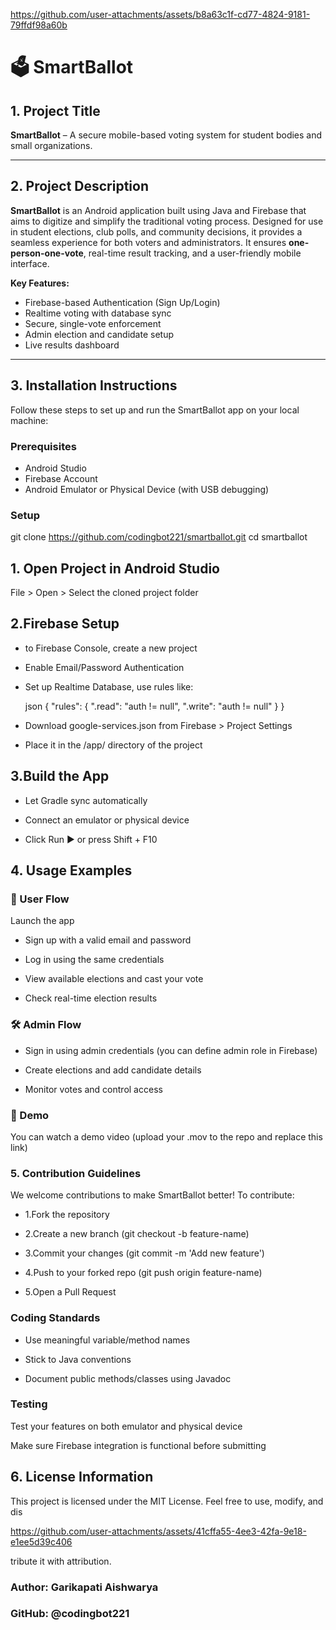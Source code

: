 

https://github.com/user-attachments/assets/b8a63c1f-cd77-4824-9181-79ffdf98a60b

# 🗳️ SmartBallot

## 1. Project Title

**SmartBallot** – A secure mobile-based voting system for student bodies and small organizations.

---

## 2. Project Description

**SmartBallot** is an Android application built using Java and Firebase that aims to digitize and simplify the traditional voting process. Designed for use in student elections, club polls, and community decisions, it provides a seamless experience for both voters and administrators. It ensures **one-person-one-vote**, real-time result tracking, and a user-friendly mobile interface.

**Key Features:**
- Firebase-based Authentication (Sign Up/Login)
- Realtime voting with database sync
- Secure, single-vote enforcement
- Admin election and candidate setup
- Live results dashboard

---

## 3. Installation Instructions

Follow these steps to set up and run the SmartBallot app on your local machine:

### Prerequisites
- Android Studio
- Firebase Account
- Android Emulator or Physical Device (with USB debugging)

### Setup
git clone https://github.com/codingbot221/smartballot.git
cd smartballot
## 1. Open Project in Android Studio

File > Open > Select the cloned project folder

## 2.Firebase Setup

- to Firebase Console, create a new project

- Enable Email/Password Authentication

- Set up Realtime Database, use rules like:

  json
 {
    "rules": {
    ".read": "auth != null",
    ".write": "auth != null"
  }
}
- Download google-services.json from Firebase > Project Settings

- Place it in the /app/ directory of the project

## 3.Build the App

- Let Gradle sync automatically

- Connect an emulator or physical device

- Click Run ▶️ or press Shift + F10

## 4. Usage Examples
### 👤 User Flow
Launch the app

- Sign up with a valid email and password

- Log in using the same credentials

- View available elections and cast your vote

- Check real-time election results

### 🛠 Admin Flow
- Sign in using admin credentials (you can define admin role in Firebase)

- Create elections and add candidate details

- Monitor votes and control access

### 🎥 Demo
You can watch a demo video (upload your .mov to the repo and replace this link)

### 5. Contribution Guidelines
We welcome contributions to make SmartBallot better! To contribute:

- 1.Fork the repository

- 2.Create a new branch (git checkout -b feature-name)

- 3.Commit your changes (git commit -m 'Add new feature')

- 4.Push to your forked repo (git push origin feature-name)

- 5.Open a Pull Request

### Coding Standards
- Use meaningful variable/method names

- Stick to Java conventions

- Document public methods/classes using Javadoc

### Testing
Test your features on both emulator and physical device

Make sure Firebase integration is functional before submitting

## 6. License Information
This project is licensed under the MIT License.
Feel free to use, modify, and dis

https://github.com/user-attachments/assets/41cffa55-4ee3-42fa-9e18-e1ee5d39c406

tribute it with attribution.

### Author: Garikapati Aishwarya
### GitHub: @codingbot221
